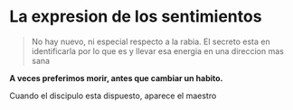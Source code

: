 # La expresion de los sentimientos 

> No hay nuevo, ni especial respecto a la rabia. El secreto esta en identificarla por lo que es y llevar esa energia en una direccion mas sana 

**A veces preferimos morir, antes que cambiar un habito.**

Cuando el discipulo esta dispuesto, aparece el maestro


